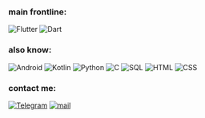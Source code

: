 
### main frontline: 
![Flutter](https://img.shields.io/badge/<Flutter>-FFFACD?style=for-the-badge&logo=flutter&logoColor=00BFFF)
![Dart](https://img.shields.io/badge/<Dart>-informational?style=for-the-badge&logo=Dart&logoColor=00BFFF)
### also know:
![Android](https://img.shields.io/badge/<Android>-white?style=for-the-badge&logo=android&logoColor=green)
![Kotlin](https://img.shields.io/badge/<Kotlin>-orange?style=for-the-badge&logo=kotlin&logoColor=00BFFF)
![Python](https://img.shields.io/badge/<Python>-ddAAAD?style=for-the-badge&logo=Python&logoColor=silgver)
![C](https://img.shields.io/badge/<C>-a0BFFF?style=for-the-badge&logo=C&logoColor=snow)
![SQL](https://img.shields.io/badge/<SQL>-FFaACD?style=for-the-badge&logo=PostgreSQL&logoColor=00BFFF)
![HTML](https://img.shields.io/badge/<HTML>-A6AAAD?style=for-the-badge&logo=html&logoColor=00BFFF)
![CSS](https://img.shields.io/badge/<CSS>-FFFA3D?style=for-the-badge)
### contact me:
[![Telegram](https://img.shields.io/badge/<Telegram>-blue?style=for-the-badge&logo=Telegram&logoColor=silver)](https://t.me/tester_dono)
[![mail](https://img.shields.io/badge/<Mail>-snow?style=for-the-badge&logo=Gmail&logoColor=red)](den.shegida@gmail.com)


